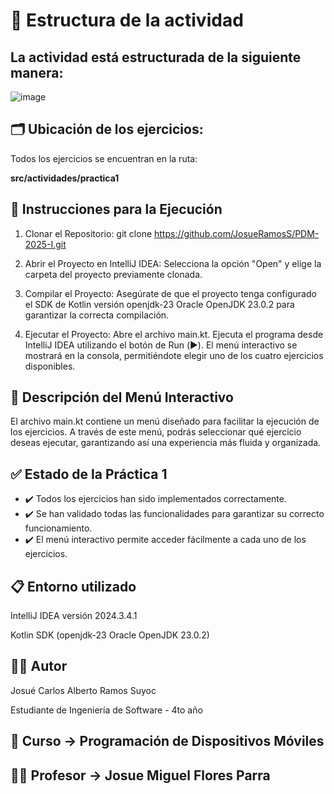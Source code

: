 # 📂 Estructura de la actividad
## La actividad está estructurada de la siguiente manera:

![image](https://github.com/user-attachments/assets/30d6b2f8-a5e9-413f-895c-020cf79b79b2)


## 🗂️ Ubicación de los ejercicios:
Todos los ejercicios se encuentran en la ruta:

  **src/actividades/practica1**

## 🚀 Instrucciones para la Ejecución
1. Clonar el Repositorio:
  git clone https://github.com/JosueRamosS/PDM-2025-I.git

2. Abrir el Proyecto en IntelliJ IDEA:
  Selecciona la opción "Open" y elige la carpeta del proyecto previamente clonada.

3. Compilar el Proyecto:
  Asegúrate de que el proyecto tenga configurado el SDK de Kotlin versión openjdk-23 Oracle OpenJDK 23.0.2 para garantizar la correcta compilación.

4. Ejecutar el Proyecto:
  Abre el archivo main.kt.
  Ejecuta el programa desde IntelliJ IDEA utilizando el botón de Run (▶️).
  El menú interactivo se mostrará en la consola, permitiéndote elegir uno de los cuatro ejercicios disponibles.

## 🧩 Descripción del Menú Interactivo
El archivo main.kt contiene un menú diseñado para facilitar la ejecución de los ejercicios. A través de este menú, podrás seleccionar qué ejercicio deseas ejecutar, garantizando así una experiencia más fluida y organizada.

## ✅ Estado de la Práctica 1
- ✔️ Todos los ejercicios han sido implementados correctamente.
- ✔️ Se han validado todas las funcionalidades para garantizar su correcto funcionamiento.
- ✔️ El menú interactivo permite acceder fácilmente a cada uno de los ejercicios.

## 📋 Entorno utilizado

IntelliJ IDEA versión 2024.3.4.1 

Kotlin SDK (openjdk-23 Oracle OpenJDK 23.0.2)

## 👨‍💻 Autor
Josué Carlos Alberto Ramos Suyoc

Estudiante de Ingeniería de Software - 4to año

## 📱 Curso -> Programación de Dispositivos Móviles

## 👨‍🏫 Profesor -> Josue Miguel Flores Parra
